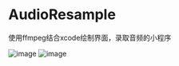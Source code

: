 # AudioResample
使用ffmpeg结合xcode绘制界面，录取音频的小程序

![image](https://github.com/SilentUniverse/AudioResample/photo/1.png)
![image](https://github.com/SilentUniverse/AudioResample/photo/2.png)

